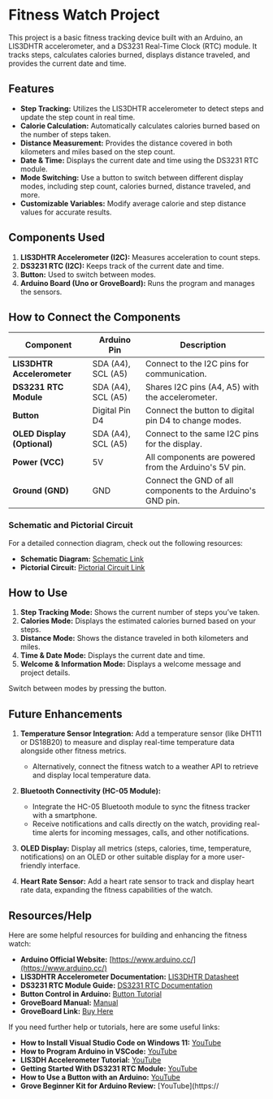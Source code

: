 # Fitness Watch Project

This project is a basic fitness tracking device built with an Arduino, an LIS3DHTR accelerometer, and a DS3231 Real-Time Clock (RTC) module. It tracks steps, calculates calories burned, displays distance traveled, and provides the current date and time.

## Features

- **Step Tracking:** Utilizes the LIS3DHTR accelerometer to detect steps and update the step count in real time.
- **Calorie Calculation:** Automatically calculates calories burned based on the number of steps taken.
- **Distance Measurement:** Provides the distance covered in both kilometers and miles based on the step count.
- **Date & Time:** Displays the current date and time using the DS3231 RTC module.
- **Mode Switching:** Use a button to switch between different display modes, including step count, calories burned, distance traveled, and more.
- **Customizable Variables:** Modify average calorie and step distance values for accurate results.

## Components Used

1. **LIS3DHTR Accelerometer (I2C):** Measures acceleration to count steps.
2. **DS3231 RTC (I2C):** Keeps track of the current date and time.
3. **Button:** Used to switch between modes.
4. **Arduino Board (Uno or GroveBoard):** Runs the program and manages the sensors.

## How to Connect the Components

| Component                 | Arduino Pin                 | Description                                       |
|---------------------------|-----------------------------|---------------------------------------------------|
| **LIS3DHTR Accelerometer** | SDA (A4), SCL (A5)          | Connect to the I2C pins for communication.        |
| **DS3231 RTC Module**      | SDA (A4), SCL (A5)          | Shares I2C pins (A4, A5) with the accelerometer.  |
| **Button**                 | Digital Pin D4              | Connect the button to digital pin D4 to change modes. |
| **OLED Display (Optional)**| SDA (A4), SCL (A5)          | Connect to the same I2C pins for the display.     |
| **Power (VCC)**            | 5V                         | All components are powered from the Arduino's 5V pin. |
| **Ground (GND)**           | GND                        | Connect the GND of all components to the Arduino's GND pin. |

### Schematic and Pictorial Circuit

For a detailed connection diagram, check out the following resources:

- **Schematic Diagram:** [Schematic Link](#)
- **Pictorial Circuit:** [Pictorial Circuit Link](#)

## How to Use

1. **Step Tracking Mode:** Shows the current number of steps you’ve taken.
2. **Calories Mode:** Displays the estimated calories burned based on your steps.
3. **Distance Mode:** Shows the distance traveled in both kilometers and miles.
4. **Time & Date Mode:** Displays the current date and time.
5. **Welcome & Information Mode:** Displays a welcome message and project details.

Switch between modes by pressing the button.

## Future Enhancements

1. **Temperature Sensor Integration:** Add a temperature sensor (like DHT11 or DS18B20) to measure and display real-time temperature data alongside other fitness metrics.
   - Alternatively, connect the fitness watch to a weather API to retrieve and display local temperature data.

2. **Bluetooth Connectivity (HC-05 Module):** 
   - Integrate the HC-05 Bluetooth module to sync the fitness tracker with a smartphone.
   - Receive notifications and calls directly on the watch, providing real-time alerts for incoming messages, calls, and other notifications.

3. **OLED Display:** Display all metrics (steps, calories, time, temperature, notifications) on an OLED or other suitable display for a more user-friendly interface.

4. **Heart Rate Sensor:** Add a heart rate sensor to track and display heart rate data, expanding the fitness capabilities of the watch.

## Resources/Help

Here are some helpful resources for building and enhancing the fitness watch:

- **Arduino Official Website:** [https://www.arduino.cc/](https://www.arduino.cc/)
- **LIS3DHTR Accelerometer Documentation:** [LIS3DHTR Datasheet](https://www.st.com/resource/en/datasheet/lis3dh.pdf)
- **DS3231 RTC Module Guide:** [DS3231 RTC Documentation](https://lastminuteengineers.com/ds3231-rtc-arduino-tutorial/)
- **Button Control in Arduino:** [Button Tutorial](https://www.arduino.cc/en/Tutorial/BuiltInExamples/Button)
- **GroveBoard Manual:** [Manual](https://files.seeedstudio.com/wiki/Grove-Beginner-Kit-For-Arduino/res/Grove-Beginner-Kit-For-ArduinoPDF.pdf)
- **GroveBoard Link:** [Buy Here](https://www.seeedstudio.com/Grove-Beginner-Kit-for-Arduino-p-4549.html)

If you need further help or tutorials, here are some useful links:

- **How to Install Visual Studio Code on Windows 11:** [YouTube](https://www.youtube.com/watch?v=cu_ykIfBprI)
- **How to Program Arduino in VSCode:** [YouTube](https://www.youtube.com/watch?v=dany7ae_0ks)
- **LIS3DH Accelerometer Tutorial:** [YouTube](https://www.youtube.com/watch?v=C09hG8OCBEk)
- **Getting Started With DS3231 RTC Module:** [YouTube](https://www.youtube.com/watch?v=RoSVrVVMy0c)
- **How to Use a Button with an Arduino:** [YouTube](https://www.youtube.com/watch?v=yBgMJssXqHY)
- **Grove Beginner Kit for Arduino Review:** [YouTube](https://
